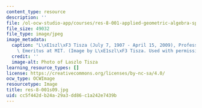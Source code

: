 ```yaml
---
content_type: resource
description: ''
file: /ol-ocw-studio-app/courses/res-8-001-applied-geometric-algebra-spring-2009/cc5f442db24a29a3dd86c1a242e7439b_res-8-001s09.jpg
file_size: 49032
file_type: image/jpeg
image_metadata:
  caption: "L\xE1szl\xF3 Tisza (July 7, 1907 - April 15, 2009), Professor of Physics\
    \ Emeritus at MIT. (Image by L\xE1szl\xF3 Tisza. Used with permission.)"
  credit: ''
  image-alt: Photo of Laszlo Tisza
learning_resource_types: []
license: https://creativecommons.org/licenses/by-nc-sa/4.0/
ocw_type: OCWImage
resourcetype: Image
title: res-8-001s09.jpg
uid: cc5f442d-b24a-29a3-dd86-c1a242e7439b
---
```

